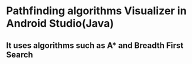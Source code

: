 # Pathfinding algorithms Visualizer in Android Studio(Java)
## It uses algorithms such as A* and Breadth First Search
